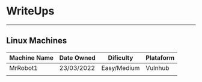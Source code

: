 # WriteUps

---

## Linux Machines

| Machine Name | Date Owned | Dificulty | Plataform |
| --- | --- | --- | --- |
| MrRobot1 | 23/03/2022 | Easy/Medium | Vulnhub |
|  |  |  |  |
